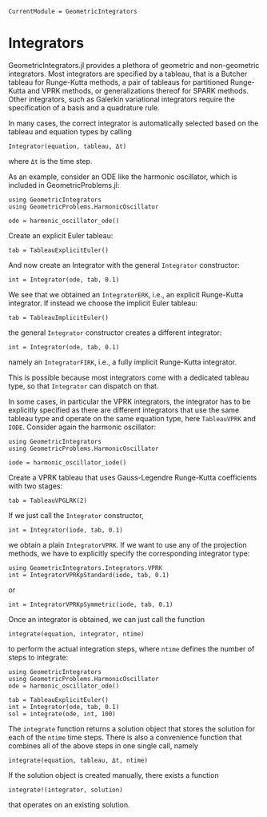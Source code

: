 ```@meta
CurrentModule = GeometricIntegrators
```

# Integrators

GeometricIntegrators.jl provides a plethora of geometric and non-geometric integrators.
Most integrators are specified by a tableau, that is a Butcher tableau for Runge-Kutta methods, a pair of tableaus for partitioned Runge-Kutta and VPRK methods, or generalizations thereof for SPARK methods.
Other integrators, such as Galerkin variational integrators require the specification of a basis and a quadrature rule.

In many cases, the correct integrator is automatically selected based on the tableau and equation types by calling
```
Integrator(equation, tableau, Δt)
```
where `Δt` is the time step.

As an example, consider an ODE like the harmonic oscillator, which is included in GeometricProblems.jl:
```@example 1
using GeometricIntegrators
using GeometricProblems.HarmonicOscillator
```
```@example 1
ode = harmonic_oscillator_ode()
```
Create an explicit Euler tableau:
```@example 1
tab = TableauExplicitEuler()
```
And now create an Integrator with the general `Integrator` constructor:
```@example 1
int = Integrator(ode, tab, 0.1)
```
We see that we obtained an `IntegratorERK`, i.e., an explicit Runge-Kutta integrator.
If instead we choose the implicit Euler tableau:
```@example 1
tab = TableauImplicitEuler()
```
the general `Integrator` constructor creates a different integrator:
```@example 1
int = Integrator(ode, tab, 0.1)
```
namely an `IntegratorFIRK`, i.e., a fully implicit Runge-Kutta integrator.

This is possible because most integrators come with a dedicated tableau type, so that `Integrator` can dispatch on that.


In some cases, in particular the VPRK integrators, the integrator has to be explicitly specified as there are different integrators that use the same tableau type and operate on the same equation type, here `TableauVPRK` and `IODE`.
Consider again the harmonic oscillator:
```@setup 2
using GeometricIntegrators
using GeometricProblems.HarmonicOscillator
```
```example 2
iode = harmonic_oscillator_iode()
```
Create a VPRK tableau that uses Gauss-Legendre Runge-Kutta coefficients with two stages:
```example 2
tab = TableauVPGLRK(2)
```
If we just call the `Integrator` constructor,
```example 2
int = Integrator(iode, tab, 0.1)
```
we obtain a plain `IntegratorVPRK`.
If we want to use any of the projection methods, we have to explicitly specify the corresponding integrator type:
```example 2
using GeometricIntegrators.Integrators.VPRK
int = IntegratorVPRKpStandard(iode, tab, 0.1)
```
or
```example 2
int = IntegratorVPRKpSymmetric(iode, tab, 0.1)
```


Once an integrator is obtained, we can just call the function
```
integrate(equation, integrator, ntime)
```
to perform the actual integration steps, where `ntime` defines the number of steps to integrate:
```@setup 3
using GeometricIntegrators
using GeometricProblems.HarmonicOscillator
ode = harmonic_oscillator_ode()
```
```@example 3
tab = TableauExplicitEuler()
int = Integrator(ode, tab, 0.1)
sol = integrate(ode, int, 100)
```
The `integrate` function returns a solution object that stores the solution for each of the `ntime` time steps.
There is also a convenience function that combines all of the above steps in one single call, namely
```
integrate(equation, tableau, Δt, ntime)
```
If the solution object is created manually, there exists a function
```
integrate!(integrator, solution)
```
that operates on an existing solution.
